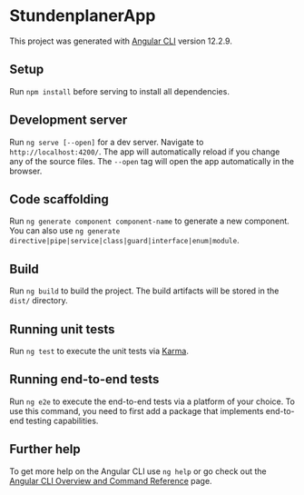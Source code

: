 # StundenplanerApp

This project was generated with [Angular CLI](https://github.com/angular/angular-cli) version 12.2.9.

## Setup

Run `npm install` before serving to install all dependencies.

## Development server

Run `ng serve [--open]` for a dev server. Navigate to `http://localhost:4200/`. The app will automatically reload if you change any of the source files. The `--open` tag will open the app automatically in the browser.

## Code scaffolding

Run `ng generate component component-name` to generate a new component. You can also use `ng generate directive|pipe|service|class|guard|interface|enum|module`.

## Build

Run `ng build` to build the project. The build artifacts will be stored in the `dist/` directory.

## Running unit tests

Run `ng test` to execute the unit tests via [Karma](https://karma-runner.github.io).

## Running end-to-end tests

Run `ng e2e` to execute the end-to-end tests via a platform of your choice. To use this command, you need to first add a package that implements end-to-end testing capabilities.

## Further help

To get more help on the Angular CLI use `ng help` or go check out the [Angular CLI Overview and Command Reference](https://angular.io/cli) page.
